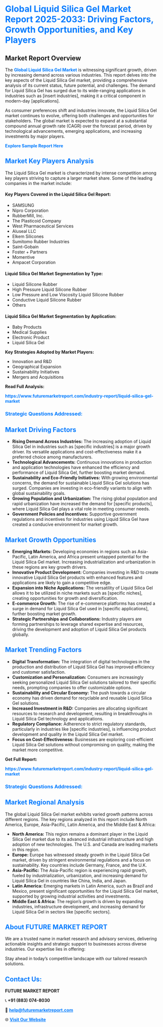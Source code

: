 <h1 style="color: #007BFF;">Global Liquid Silica Gel Market Report 2025-2033: Driving Factors, Growth Opportunities, and Key Players</h1>

<section id="overview">
<h2>Market Report Overview</h2>
<p>The <a href="https://www.futuremarketreport.com/industry-report/liquid-silica-gel-market" style="color: #007BFF; text-decoration: none;"><strong>Global Liquid Silica Gel Market</strong></a> is witnessing significant growth, driven by increasing demand across various industries. This report delves into the key aspects of the Liquid Silica Gel market, providing a comprehensive analysis of its current status, future potential, and challenges. The demand for Liquid Silica Gel has surged due to its wide-ranging applications in industries such as [insert industries], making it a critical component in modern-day [applications].</p>
<p>As consumer preferences shift and industries innovate, the Liquid Silica Gel market continues to evolve, offering both challenges and opportunities for stakeholders. The global market is expected to expand at a substantial compound annual growth rate (CAGR) over the forecast period, driven by technological advancements, emerging applications, and increasing investments by major players.</p>
</section>

<section id="overview">
<p><a href="https://www.futuremarketreport.com/request-sample/reportId=120391" style="color: #007BFF; text-decoration: none;"><strong>Explore Sample Report Here</strong></a></p>
</section>

<section id="key-players">
<h2 style="color: #007BFF;">Market Key Players Analysis</h2>
<p>The Liquid Silica Gel market is characterized by intense competition among key players striving to capture a larger market share. Some of the leading companies in the market include:</p>
<h4>Key Players Covered in the Liquid Silica Gel Report:</h4>
<ul><li>SAMSUNG</li><li>Nipro Corporation</li><li>RubberMill, Inc.</li><li>The Plasticoid Company</li><li>West Pharmaceutical Services</li><li>Aluseal LLC</li><li>Elkem Silicones</li><li>Sumitomo Rubber Industries</li><li>Saint-Gobain</li><li>Foster + Partners</li><li>Momentive</li><li>Ampacet Corporation</li></ul>
<h4>Liquid Silica Gel Market Segmentation by Type:</h4>
<ul><li>Liquid Silicone Rubber</li><li>High Pressure Liquid Silicone Rubber</li><li>Low Pressure and Low Viscosity Liquid Silicone Rubber</li><li>Conductive Liquid Silicone Rubber</li><li>Others</li></ul>

<h4>Liquid Silica Gel Market Segmentation by Application:</h4>
<ul><li>Baby Products</li><li>Medical Supplies</li><li>Electronic Product</li><li>Liquid Silica Gel</li></ul>
<p><strong>Key Strategies Adopted by Market Players:</strong></p>
<ul>
<li>Innovation and R&D</li>
<li>Geographical Expansion</li>
<li>Sustainability Initiatives</li>
<li>Mergers and Acquisitions</li>
</ul>
</section>

<section>
<p><strong>Read Full Analysis: </strong></p><a href="https://www.futuremarketreport.com/industry-report/liquid-silica-gel-market" style="color: #007BFF; text-decoration: none;"><strong>https://www.futuremarketreport.com/industry-report/liquid-silica-gel-market</strong></a>
<h3 style="color: #007BFF;">Strategic Questions Addressed:</h3>
</section>

<section id="driving-factors">
<h2 style="color: #007BFF;">Market Driving Factors</h2>
<ul>
<li><strong>Rising Demand Across Industries:</strong> The increasing adoption of Liquid Silica Gel in industries such as [specific industries] is a major growth driver. Its versatile applications and cost-effectiveness make it a preferred choice among manufacturers.</li>
<li><strong>Technological Advancements:</strong> Continuous innovations in production and application technologies have enhanced the efficiency and performance of Liquid Silica Gel, further boosting market demand.</li>
<li><strong>Sustainability and Eco-Friendly Initiatives:</strong> With growing environmental concerns, the demand for sustainable Liquid Silica Gel solutions has surged. Companies are investing in eco-friendly variants to align with global sustainability goals.</li>
<li><strong>Growing Population and Urbanization:</strong> The rising global population and rapid urbanization have increased the demand for [specific products], where Liquid Silica Gel plays a vital role in meeting consumer needs.</li>
<li><strong>Government Policies and Incentives:</strong> Supportive government regulations and incentives for industries using Liquid Silica Gel have created a conducive environment for market growth.</li>
</ul>
</section>

<section id="growth-opportunities">
<h2 style="color: #007BFF;">Market Growth Opportunities</h2>
<ul>
<li><strong>Emerging Markets:</strong> Developing economies in regions such as Asia-Pacific, Latin America, and Africa present untapped potential for the Liquid Silica Gel market. Increasing industrialization and urbanization in these regions are key growth drivers.</li>
<li><strong>Innovative Product Development:</strong> Companies investing in R&D to create innovative Liquid Silica Gel products with enhanced features and applications are likely to gain a competitive edge.</li>
<li><strong>Expansion into Niche Applications:</strong> The versatility of Liquid Silica Gel allows it to be utilized in niche markets such as [specific niches], creating opportunities for growth and diversification.</li>
<li><strong>E-commerce Growth:</strong> The rise of e-commerce platforms has created a surge in demand for Liquid Silica Gel used in [specific applications], further boosting market growth.</li>
<li><strong>Strategic Partnerships and Collaborations:</strong> Industry players are forming partnerships to leverage shared expertise and resources, driving the development and adoption of Liquid Silica Gel products globally.</li>
</ul>
</section>

<section id="trending-factors">
<h2 style="color: #007BFF;">Market Trending Factors</h2>
<ul>
<li><strong>Digital Transformation:</strong> The integration of digital technologies in the production and distribution of Liquid Silica Gel has improved efficiency and customer satisfaction.</li>
<li><strong>Customization and Personalization:</strong> Consumers are increasingly seeking personalized Liquid Silica Gel solutions tailored to their specific needs, prompting companies to offer customizable options.</li>
<li><strong>Sustainability and Circular Economy:</strong> The push towards a circular economy has driven demand for recyclable and reusable Liquid Silica Gel solutions.</li>
<li><strong>Increased Investment in R&D:</strong> Companies are allocating significant resources to research and development, resulting in breakthroughs in Liquid Silica Gel technology and applications.</li>
<li><strong>Regulatory Compliance:</strong> Adherence to strict regulatory standards, particularly in industries like [specific industries], is influencing product development and quality in the Liquid Silica Gel market.</li>
<li><strong>Focus on Cost-Effectiveness:</strong> Businesses are exploring cost-efficient Liquid Silica Gel solutions without compromising on quality, making the market more competitive.</li>
</ul>
</section>

<section>
<p><strong>Get Full Report: </strong></p><a href="https://www.futuremarketreport.com/industry-report/liquid-silica-gel-market" style="color: #007BFF; text-decoration: none;"><strong>https://www.futuremarketreport.com/industry-report/liquid-silica-gel-market</strong></a>
<h3 style="color: #007BFF;">Strategic Questions Addressed:</h3>
</section>


<section id="regional-analysis">
<h2 style="color: #007BFF;">Market Regional Analysis</h2>
<p>The global Liquid Silica Gel market exhibits varied growth patterns across different regions. The key regions analyzed in this report include North America, Europe, Asia-Pacific, Latin America, and the Middle East & Africa:</p>
<ul>
<li><strong>North America:</strong> This region remains a dominant player in the Liquid Silica Gel market due to its advanced industrial infrastructure and high adoption of new technologies. The U.S. and Canada are leading markets in this region.</li>
<li><strong>Europe:</strong> Europe has witnessed steady growth in the Liquid Silica Gel market, driven by stringent environmental regulations and a focus on sustainability. Key countries include Germany, France, and the U.K.</li>
<li><strong>Asia-Pacific:</strong> The Asia-Pacific region is experiencing rapid growth, fueled by industrialization, urbanization, and increasing demand for Liquid Silica Gel in countries like China, India, and Japan.</li>
<li><strong>Latin America:</strong> Emerging markets in Latin America, such as Brazil and Mexico, present significant opportunities for the Liquid Silica Gel market, supported by growing industrial activities and investments.</li>
<li><strong>Middle East & Africa:</strong> The region’s growth is driven by expanding industries, infrastructure development, and increasing demand for Liquid Silica Gel in sectors like [specific sectors].</li>
</ul>
</section>

<footer>
<h2 style="color: #007BFF;">About FUTURE MARKET REPORT</h2>
<p>We are a trusted name in market research and advisory services, delivering actionable insights and strategic support to businesses across diverse industries. Our expertise lies in offering:</p>

<p>Stay ahead in today’s competitive landscape with our tailored research solutions.</p>

<h2 style="color: #007BFF;">Contact Us:</h2>
<p><strong>FUTURE MARKET REPORT</strong></p>
<p>📞 <strong>+91 (883) 074-8030</strong></p>
<p>📧 <strong><a href="mailto:help@futuremarketreport.com" style="color: #007BFF;">help@futuremarketreport.com</a></strong></p>
<p>🌐 <strong><a href="https://www.futuremarketreport.com/" style="color: #007BFF;">Visit Our Website</a></strong></p>
</footer>